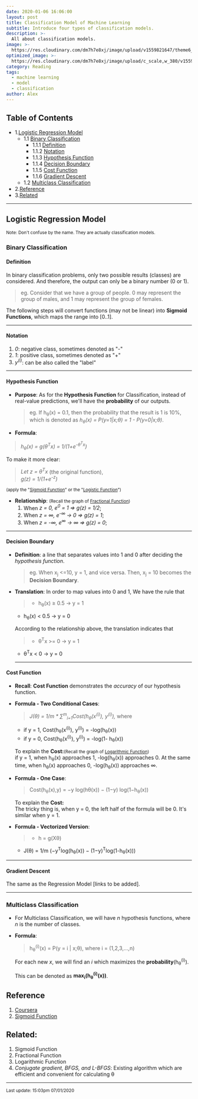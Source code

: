 ```yaml
---
date: 2020-01-06 16:06:00
layout: post
title: Classification Model of Machine Learning
subtitle: Introduce four types of classification models.
description: >-
  All about classification models.
image: >-
  https://res.cloudinary.com/dm7h7e8xj/image/upload/v1559821647/theme6_qeeojf.jpg
optimized_image: >-
  https://res.cloudinary.com/dm7h7e8xj/image/upload/c_scale,w_380/v1559821647/theme6_qeeojf.jpg
category: Reading
tags:
  - machine learning
  - model
  - classification
author: Alex
---
```


## Table of Contents
- 1.[Logistic Regression Model](#logistic-regression-model)
  - 1.1 [Binary Classification](#binary-classification)
    - 1.1.1 [Definition](#definition)
    - 1.1.2 [Notation](#notation)
    - 1.1.3 [Hypothesis Function](#hypothesis-function)
    - 1.1.4 [Decision Boundary](#decision-boundary)
    - 1.1.5 [Cost Function](#cost-function)
    - 1.1.6 [Gradient Descent](#gradient-descent)
  - 1.2 [Multiclass Classification](#Multiclass-classification)
- 2.[Reference](#reference)
- 3.[Related](#related)

***

## Logistic Regression Model
<small>Note: Don't confuse by the name. They are actually classification models.</small>


### Binary Classification

#### Definition

In binary classification problems, only two possible results (classes) are considered. And therefore, the output can only be a binary number (0 or 1).

> eg. Consider that we have a group of people. 0 may represent the group of males, and 1 may represent the group of females.

The following steps will convert functions (may not be linear) into **Sigmoid Functions**, which maps the range into [0..1].

***

#### Notation

1. _0_: negative class, sometimes denoted as "-"
2. _1_: positive class, sometimes denoted as "+"
3. _y<sup>(i)</sup>_: can be also called the "label"

***

#### Hypothesis Function

* **Purpose**: As for the **Hypothesis Function** for Classification, instead of real-value predictions, we'll have the **probability** of our outputs.

  > eg. If h<sub>θ</sub>(x) = 0.1, then the probability that the result is 1 is 10%, which is denoted as _h<sub>θ</sub>(x) = P(y=1|x;θ) = 1 - P(y=0|x;θ)_.

* **Formula**: <br/>
> _h<sub>θ</sub>(x) = g(θ<sup>T</sup>x)  = 1/(1+e<sup>-θ<sup>T</sup>x</sup>)_

  To make it more clear: </br>
  > _Let z = θ<sup>T</sup>x_ (the original function),</br>
  _g(z) = 1/(1+e<sup>-z</sup>)_
<small>

(apply the "[Sigmoid Function](https://baike.baidu.com/item/Sigmoid%E5%87%BD%E6%95%B0/7981407?fr=aladdin)" or the "[Logistic Function](https://baike.baidu.com/item/Sigmoid%E5%87%BD%E6%95%B0/7981407?fr=aladdin)") </small>

* **Relationship**: <small>(Recall the graph of [Fractional Function](https://image.baidu.com/search/detail?ct=503316480&z=0&ipn=d&word=%E5%88%86%E5%BC%8F%E5%87%BD%E6%95%B0&step_word=&hs=0&pn=7&spn=0&di=2750&pi=0&rn=1&tn=baiduimagedetail&is=0%2C0&istype=2&ie=utf-8&oe=utf-8&in=&cl=2&lm=-1&st=-1&cs=4130024059%2C2682151601&os=3611948051%2C2676546098&simid=3197995867%2C3751113396&adpicid=0&lpn=0&ln=845&fr=&fmq=1578364236859_R&fm=result&ic=&s=undefined&hd=&latest=&copyright=&se=&sme=&tab=0&width=&height=&face=undefined&ist=&jit=&cg=&bdtype=0&oriquery=&objurl=http%3A%2F%2Fwww.mianfeiwendang.com%2Fpic%2F6438f2e47608b1eab3dbd630%2F6-338-png_6_0_0_135_367_526_183_892.979_1262.879-974-0-1289-974.jpg&fromurl=ippr_z2C%24qAzdH3FAzdH3Fooo_z%26e3B4twgujtojg1wg2_z%26e3Bv54AzdH3F15vAzdH3Fm9nbudj90mabk8jwkn1k1mnaAzdH3Fm&gsm=&rpstart=0&rpnum=0&islist=&querylist=&force=undefined))</small>
  1. When _z = 0, e<sup>0</sup> = 1 => g(z) = 1/2_;
  2. When _z = ∞, e<sup>-∞</sup> → 0 => g(z) = 1_;
  3. When _z = -∞, e<sup>∞</sup> → ∞ => g(z) = 0_;

***

#### Decision Boundary

- **Definition**: a line that separates values into 1 and 0 after deciding the _hypothesis function_.

  > eg. When x<sub>j</sub> <=10, y = 1, and vice versa. Then, x<sub>j</sub>  = 10 becomes the **Decision Boundary**.

- **Translation**: In order to map values into 0 and 1, We have the rule that
  > - h<sub>θ</sub>(x) ≥ 0.5 → y = 1
  - h<sub>θ</sub>(x) < 0.5 → y = 0

  According to the relationship above, the translation indicates that
  > - θ<sup>T</SUP>x >= 0 → y = 1
  - θ<sup>T</SUP>x < 0 → y = 0

  ***

#### Cost Function
* **Recall**: **Cost Function** demonstrates the *accuracy* of our hypothesis function.

* **Formula - Two Conditional Cases**:
  > _J(θ) = 1/m \* &Sum;<sup>m</sup><sub>i=1</sub>Cost(h<sub>θ</sub>(x<sup>(i)</sup>), y<sup>(i)</sup>),_ where <br/>
  * if y = 1, Cost(h<sub>θ</sub>(x<sup>(i)</sup>), y<sup>(i)</sup>) = -log(h<sub>θ</sub>(x))
  * if y = 0, Cost(h<sub>θ</sub>(x<sup>(i)</sup>), y<sup>(i)</sup>) = -log(1- h<sub>θ</sub>(x))

  To explain the **Cost:**<small>(Recall the graph of [Logarithmic Function](http://image.baidu.com/search/index?tn=baiduimage&ps=1&ct=201326592&lm=-1&cl=2&nc=1&ie=utf-8&word=Logarithmic+Function))</small><br/>
   if y = 1, when h<sub>θ</sub>(x) approaches 1, -log(h<sub>θ</sub>(x)) approaches 0. At the same time, when h<sub>θ</sub>(x) approaches 0, -log(h<sub>θ</sub>(x)) approaches &infin;.

* **Formula - One Case**:
  > Cost(h<sub>θ</sub>(x),y) = −y log⁡(hθ(x)) − (1−y) log⁡(1−h<sub>θ</sub>(x))

  To explain the **Cost:**<br/>
  The tricky thing is, when y = 0, the left half of the formula will be 0. It's similar when y = 1.

* **Formula - Vectorized Version**:
  > * h = g(X&theta;)
  * J(&theta;) = 1/m (−y<sup>T</sup>log⁡(h<sub>&theta;</sub>(x)) − (1−y)<sup>T</sup>log⁡(1-h<sub>&theta;</sub>(x)))

***

#### Gradient Descent
The same as the Regression Model [links to be added].

***

### Multiclass Classification
* For Multiclass Classification, we will have _n_ hypothesis functions, where _n_ is the number of classes.

* **Formula**:
  > h<sub>&theta;</sub><sup>(i)</sup>(x) = P(y = i | x;&theta;), where i = (1,2,3,...,n)

  For each new _x_, we will find an _i_ which maximizes the **probability**(h<sub>&theta;</sub><sup>(i)</sup>).

   This can be denoted as **max<sub>i</sub>(h<sub>&theta;</sub><sup>(i)</sup>(x))**.  

## Reference
1. [Coursera](https://www.coursera.org/learn/machine-learning/resources/Zi29t)
2. [Sigmoid Function](https://baike.baidu.com/item/Sigmoid%E5%87%BD%E6%95%B0/7981407?fr=aladdin)

## Related:

1. Sigmoid Function
2. Fractional Function
3. Logarithmic Function
4. _Conjugate gradient, BFGS, and L-BFGS_: Existing algorithm which are efficient and convenient for calculating &theta;

***

<small>Last update: 15:03pm 07/01/2020</small>
